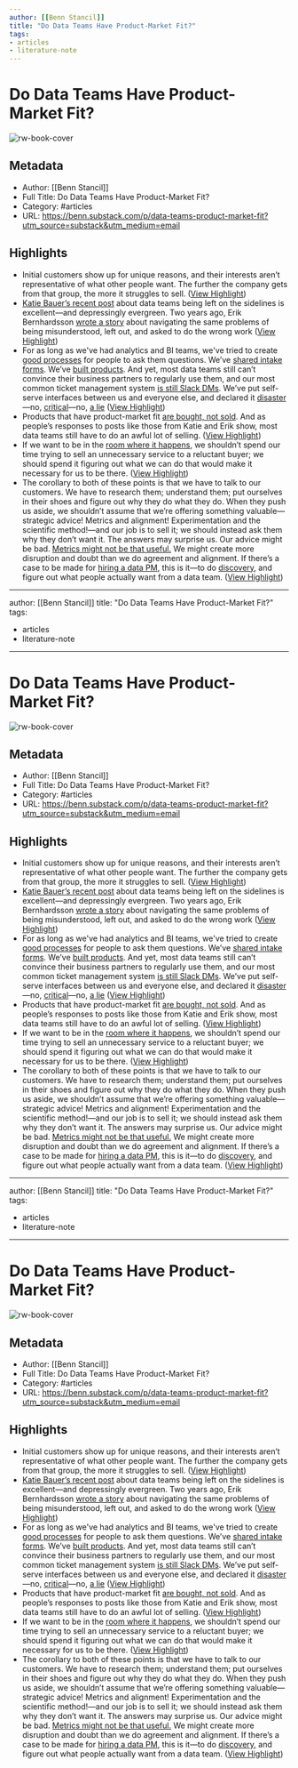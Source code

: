 ```yaml
---
author: [[Benn Stancil]]
title: "Do Data Teams Have Product-Market Fit?"
tags: 
- articles
- literature-note
---
```

# Do Data Teams Have Product-Market Fit?

![rw-book-cover](https://substackcdn.com/image/fetch/w_1200,h_600,c_limit,f_jpg,q_auto:good,fl_progressive:steep/https%3A%2F%2Fsubstack-post-media.s3.amazonaws.com%2Fpublic%2Fimages%2F0f7a7a28-ed5d-48e5-85f3-da4f47dba055_681x383.png)

## Metadata
- Author: [[Benn Stancil]]
- Full Title: Do Data Teams Have Product-Market Fit?
- Category: #articles
- URL: https://benn.substack.com/p/data-teams-product-market-fit?utm_source=substack&utm_medium=email

## Highlights
- Initial customers show up for unique reasons, and their interests aren’t representative of what other people want. The further the company gets from that group, the more it struggles to sell. ([View Highlight](https://read.readwise.io/read/01gqafftwnza9k98wt409syref))
- [Katie Bauer’s recent post](https://wrongbutuseful.substack.com/p/elbows-of-data) about data teams being left on the sidelines is excellent—and depressingly evergreen. Two years ago, Erik Bernhardsson [wrote a story](https://erikbern.com/2021/07/07/the-data-team-a-short-story.html) about navigating the same problems of being misunderstood, left out, and asked to do the wrong work ([View Highlight](https://read.readwise.io/read/01gqafph785fh3qv9qjkc0j3qk))
- For as long as we've had analytics and BI teams, we've tried to create [good processes](https://chartio.com/blog/3-steps-to-prioritizing-data-requests/) for people to ask them questions. We’ve [shared intake forms](https://www.caitlinhudon.com/posts/2020/09/16/data-intake-form). We’ve [built products](https://www.secoda.co/data-ticketing). And yet, most data teams still can’t convince their business partners to regularly use them, and our most common ticket management system [is still Slack DMs](https://twitter.com/imightbemary/status/1614663474113806338). We’ve put self-serve interfaces between us and everyone else, and declared it [disaster](https://www.reddit.com/r/BusinessIntelligence/comments/9zjhm2/how_much_of_a_disaster_has_selfservice_bi_been_in/)—no, [critical](https://www.businesswire.com/news/home/20220112005334/en/New-Report-Finds-Self-Service-Analytics-Are-Critical-to-Empowering-Frontline-Workers-with-Data-Driven-Decisions-and-Autonomy)—no, [a lie](https://www.montecarlodata.com/blog-is-self-service-datas-biggest-lie/) ([View Highlight](https://read.readwise.io/read/01gqafqynzfq0t8ezm95gkrjg5))
- Products that have product-market fit [are bought, not sold](https://a16z.com/2017/02/18/12-things-about-product-market-fit-2/#:~:text=%234%20%E2%80%9CYou%20can,Buck%E2%80%99s.%E2%80%9D%20Marc%20Andreessen). And as people’s responses to posts like those from Katie and Erik show, most data teams still have to do an awful lot of selling. ([View Highlight](https://read.readwise.io/read/01gqafs2bxs3nj2fedjfkcmdkx))
- If we want to be in the [room where it happens](https://www.youtube.com/watch?v=qrkwgEUXyTU), we shouldn’t spend our time trying to sell an unnecessary service to a reluctant buyer; we should spend it figuring out what we can do that would make it necessary for us to be there. ([View Highlight](https://read.readwise.io/read/01gqafvpvw7n9x8s2rpgtf4bk0))
- The corollary to both of these points is that we have to talk to our customers. We have to research them; understand them; put ourselves in their shoes and figure out why they do what they do. When they push us aside, we shouldn’t assume that we’re offering something valuable—strategic advice! Metrics and alignment! Experimentation and the scientific method!—and our job is to sell it; we should instead ask them why they don’t want it.
  The answers may surprise us. Our advice might be bad. [Metrics might not be that useful.](https://commoncog.com/goodharts-law-not-useful/) We might create more disruption and doubt than we do agreement and alignment. If there’s a case to be made for [hiring a data PM](https://twitter.com/imightbemary/status/1614663891501580292), this is it—to do [discovery](https://www.gong.io/blog/what-is-a-discovery-call/), and figure out what people actually want from a data team. ([View Highlight](https://read.readwise.io/read/01gqafy17kp5dd3zrzy5ambcrs))
---
author: [[Benn Stancil]]
title: "Do Data Teams Have Product-Market Fit?"
tags: 
- articles
- literature-note
---
# Do Data Teams Have Product-Market Fit?

![rw-book-cover](https://substackcdn.com/image/fetch/w_1200,h_600,c_limit,f_jpg,q_auto:good,fl_progressive:steep/https%3A%2F%2Fsubstack-post-media.s3.amazonaws.com%2Fpublic%2Fimages%2F0f7a7a28-ed5d-48e5-85f3-da4f47dba055_681x383.png)

## Metadata
- Author: [[Benn Stancil]]
- Full Title: Do Data Teams Have Product-Market Fit?
- Category: #articles
- URL: https://benn.substack.com/p/data-teams-product-market-fit?utm_source=substack&utm_medium=email

## Highlights
- Initial customers show up for unique reasons, and their interests aren’t representative of what other people want. The further the company gets from that group, the more it struggles to sell. ([View Highlight](https://read.readwise.io/read/01gqafftwnza9k98wt409syref))
- [Katie Bauer’s recent post](https://wrongbutuseful.substack.com/p/elbows-of-data) about data teams being left on the sidelines is excellent—and depressingly evergreen. Two years ago, Erik Bernhardsson [wrote a story](https://erikbern.com/2021/07/07/the-data-team-a-short-story.html) about navigating the same problems of being misunderstood, left out, and asked to do the wrong work ([View Highlight](https://read.readwise.io/read/01gqafph785fh3qv9qjkc0j3qk))
- For as long as we've had analytics and BI teams, we've tried to create [good processes](https://chartio.com/blog/3-steps-to-prioritizing-data-requests/) for people to ask them questions. We’ve [shared intake forms](https://www.caitlinhudon.com/posts/2020/09/16/data-intake-form). We’ve [built products](https://www.secoda.co/data-ticketing). And yet, most data teams still can’t convince their business partners to regularly use them, and our most common ticket management system [is still Slack DMs](https://twitter.com/imightbemary/status/1614663474113806338). We’ve put self-serve interfaces between us and everyone else, and declared it [disaster](https://www.reddit.com/r/BusinessIntelligence/comments/9zjhm2/how_much_of_a_disaster_has_selfservice_bi_been_in/)—no, [critical](https://www.businesswire.com/news/home/20220112005334/en/New-Report-Finds-Self-Service-Analytics-Are-Critical-to-Empowering-Frontline-Workers-with-Data-Driven-Decisions-and-Autonomy)—no, [a lie](https://www.montecarlodata.com/blog-is-self-service-datas-biggest-lie/) ([View Highlight](https://read.readwise.io/read/01gqafqynzfq0t8ezm95gkrjg5))
- Products that have product-market fit [are bought, not sold](https://a16z.com/2017/02/18/12-things-about-product-market-fit-2/#:~:text=%234%20%E2%80%9CYou%20can,Buck%E2%80%99s.%E2%80%9D%20Marc%20Andreessen). And as people’s responses to posts like those from Katie and Erik show, most data teams still have to do an awful lot of selling. ([View Highlight](https://read.readwise.io/read/01gqafs2bxs3nj2fedjfkcmdkx))
- If we want to be in the [room where it happens](https://www.youtube.com/watch?v=qrkwgEUXyTU), we shouldn’t spend our time trying to sell an unnecessary service to a reluctant buyer; we should spend it figuring out what we can do that would make it necessary for us to be there. ([View Highlight](https://read.readwise.io/read/01gqafvpvw7n9x8s2rpgtf4bk0))
- The corollary to both of these points is that we have to talk to our customers. We have to research them; understand them; put ourselves in their shoes and figure out why they do what they do. When they push us aside, we shouldn’t assume that we’re offering something valuable—strategic advice! Metrics and alignment! Experimentation and the scientific method!—and our job is to sell it; we should instead ask them why they don’t want it.
  The answers may surprise us. Our advice might be bad. [Metrics might not be that useful.](https://commoncog.com/goodharts-law-not-useful/) We might create more disruption and doubt than we do agreement and alignment. If there’s a case to be made for [hiring a data PM](https://twitter.com/imightbemary/status/1614663891501580292), this is it—to do [discovery](https://www.gong.io/blog/what-is-a-discovery-call/), and figure out what people actually want from a data team. ([View Highlight](https://read.readwise.io/read/01gqafy17kp5dd3zrzy5ambcrs))
---
author: [[Benn Stancil]]
title: "Do Data Teams Have Product-Market Fit?"
tags: 
- articles
- literature-note
---
# Do Data Teams Have Product-Market Fit?

![rw-book-cover](https://substackcdn.com/image/fetch/w_1200,h_600,c_limit,f_jpg,q_auto:good,fl_progressive:steep/https%3A%2F%2Fsubstack-post-media.s3.amazonaws.com%2Fpublic%2Fimages%2F0f7a7a28-ed5d-48e5-85f3-da4f47dba055_681x383.png)

## Metadata
- Author: [[Benn Stancil]]
- Full Title: Do Data Teams Have Product-Market Fit?
- Category: #articles
- URL: https://benn.substack.com/p/data-teams-product-market-fit?utm_source=substack&utm_medium=email

## Highlights
- Initial customers show up for unique reasons, and their interests aren’t representative of what other people want. The further the company gets from that group, the more it struggles to sell. ([View Highlight](https://read.readwise.io/read/01gqafftwnza9k98wt409syref))
- [Katie Bauer’s recent post](https://wrongbutuseful.substack.com/p/elbows-of-data) about data teams being left on the sidelines is excellent—and depressingly evergreen. Two years ago, Erik Bernhardsson [wrote a story](https://erikbern.com/2021/07/07/the-data-team-a-short-story.html) about navigating the same problems of being misunderstood, left out, and asked to do the wrong work ([View Highlight](https://read.readwise.io/read/01gqafph785fh3qv9qjkc0j3qk))
- For as long as we've had analytics and BI teams, we've tried to create [good processes](https://chartio.com/blog/3-steps-to-prioritizing-data-requests/) for people to ask them questions. We’ve [shared intake forms](https://www.caitlinhudon.com/posts/2020/09/16/data-intake-form). We’ve [built products](https://www.secoda.co/data-ticketing). And yet, most data teams still can’t convince their business partners to regularly use them, and our most common ticket management system [is still Slack DMs](https://twitter.com/imightbemary/status/1614663474113806338). We’ve put self-serve interfaces between us and everyone else, and declared it [disaster](https://www.reddit.com/r/BusinessIntelligence/comments/9zjhm2/how_much_of_a_disaster_has_selfservice_bi_been_in/)—no, [critical](https://www.businesswire.com/news/home/20220112005334/en/New-Report-Finds-Self-Service-Analytics-Are-Critical-to-Empowering-Frontline-Workers-with-Data-Driven-Decisions-and-Autonomy)—no, [a lie](https://www.montecarlodata.com/blog-is-self-service-datas-biggest-lie/) ([View Highlight](https://read.readwise.io/read/01gqafqynzfq0t8ezm95gkrjg5))
- Products that have product-market fit [are bought, not sold](https://a16z.com/2017/02/18/12-things-about-product-market-fit-2/#:~:text=%234%20%E2%80%9CYou%20can,Buck%E2%80%99s.%E2%80%9D%20Marc%20Andreessen). And as people’s responses to posts like those from Katie and Erik show, most data teams still have to do an awful lot of selling. ([View Highlight](https://read.readwise.io/read/01gqafs2bxs3nj2fedjfkcmdkx))
- If we want to be in the [room where it happens](https://www.youtube.com/watch?v=qrkwgEUXyTU), we shouldn’t spend our time trying to sell an unnecessary service to a reluctant buyer; we should spend it figuring out what we can do that would make it necessary for us to be there. ([View Highlight](https://read.readwise.io/read/01gqafvpvw7n9x8s2rpgtf4bk0))
- The corollary to both of these points is that we have to talk to our customers. We have to research them; understand them; put ourselves in their shoes and figure out why they do what they do. When they push us aside, we shouldn’t assume that we’re offering something valuable—strategic advice! Metrics and alignment! Experimentation and the scientific method!—and our job is to sell it; we should instead ask them why they don’t want it.
  The answers may surprise us. Our advice might be bad. [Metrics might not be that useful.](https://commoncog.com/goodharts-law-not-useful/) We might create more disruption and doubt than we do agreement and alignment. If there’s a case to be made for [hiring a data PM](https://twitter.com/imightbemary/status/1614663891501580292), this is it—to do [discovery](https://www.gong.io/blog/what-is-a-discovery-call/), and figure out what people actually want from a data team. ([View Highlight](https://read.readwise.io/read/01gqafy17kp5dd3zrzy5ambcrs))
